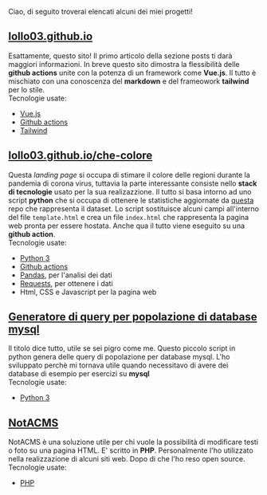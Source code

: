 Ciao, di seguito troverai elencati alcuni dei miei progetti!

## [lollo03.github.io](https://lollo03.github.io)

Esattamente, questo sito! Il primo articolo della sezione posts ti darà maggiori informazioni. In breve questo sito dimostra la flessibilità delle **github actions** unite con la potenza di un framework come **Vue.js**. Il tutto è mischiato con una conoscenza del **markdown** e del frameowork **tailwind** per lo stile.\
Tecnologie usate:

- [Vue.js](https://vuejs.org)
- [Github actions](https://github.com/features/actions)
- [Tailwind](https://tailwindcss.com)

## [lollo03.github.io/che-colore](https://lollo03.github.io/che-colore/)

Questa _landing page_ si occupa di stimare il colore delle regioni durante la pandemia di corona virus, tuttavia la parte interessante consiste nello **stack di tecnologie** usato per la sua realizazzione.
Il tutto si basa intorno ad uno script **python** che si occupa di ottenere le statistiche aggiornate da [questa](https://github.com/pcm-dpc/COVID-19) repo che rappresenta il dataset. Lo script sostituisce alcuni campi all'interno del file `template.html` e crea un file `index.html` che rappresenta la pagina web pronta per essere hostata. Anche qua il tutto viene eseguito su una **github action**.\
Tecnologie usate:

- [Python 3](https://www.python.org)
- [Github actions](https://github.com/features/actions)
- [Pandas](https://pandas.pydata.org), per l'analisi dei dati
- [Requests](https://docs.python-requests.org/en/latest/), per ottenere i dati
- Html, CSS e Javascript per la pagina web

## [Generatore di query per popolazione di database mysql](https://github.com/lollo03/generatore-di-query-per-popolazione-di-database-mysql)

Il titolo dice tutto, utile se sei pigro come me. Questo piccolo script in python genera delle query di popolazione per database mysql. L'ho sviluppato perchè mi tornava utile quando necessitavo di avere dei database di esempio per esercizi su **mysql**\
Tecnologie usate:

- [Python 3](https://www.python.org)

## [NotACMS](https://github.com/lollo03/NotACMS)

NotACMS è una soluzione utile per chi vuole la possibilità di modificare testi o foto su una pagina HTML. E' scritto in **PHP**. Personalmente l'ho utilizzato nella realizzazione di alcuni siti web. Dopo di che l'ho reso open source.\
Tecnologie usate:

- [PHP](https://www.php.net)
